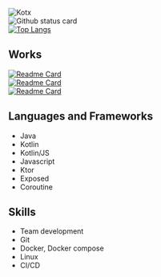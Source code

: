 ![Kotx](https://img.shields.io/static/v1?label=LIFE&message=FAILED&color=critical&style=flat)  
![Github status card](https://github-readme-stats.vercel.app/api?username=Kotlin-chan&count_private=true&border_radius=0&include_all_commits=true&hide_border=true)  
[![Top Langs](https://github-readme-stats.vercel.app/api/top-langs/?username=Kotlin-chan&count_private=true&border_radius=0&layout=compact&hide_border=true)](https://github.com/Kotlin-chan)

## Works
[![Readme Card](https://github-readme-stats.vercel.app/api/pin/?username=TeamKun&repo=flylib-reloaded&border_radius=0&hide_border=true)](https://github.com/TeamKun/flylib-reloaded)  
[![Readme Card](https://github-readme-stats.vercel.app/api/pin/?username=TeamKun&repo=CustomGUI&border_radius=0&hide_border=true)](https://github.com/TeamKun/CustomGUI)  
[![Readme Card](https://github-readme-stats.vercel.app/api/pin/?username=TeamKun&repo=mod-plugin-template&border_radius=0&hide_border=true)](https://github.com/TeamKun/mod-plugin-template)
  
## Languages and Frameworks
- Java
- Kotlin
- Kotlin/JS
- Javascript
- Ktor
- Exposed
- Coroutine

## Skills
- Team development
- Git
- Docker, Docker compose
- Linux
- CI/CD
